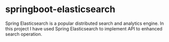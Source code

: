 # springboot-elasticsearch
Spring Elasticsearch is a popular distributed search and analytics engine. In this project I have used Spring Elasticsearch to implement API to enhanced search operation. 
